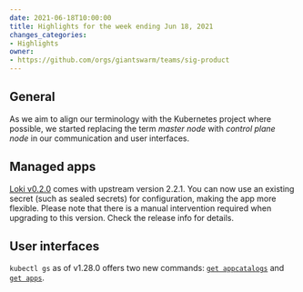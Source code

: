 ```yaml
---
date: 2021-06-18T10:00:00
title: Highlights for the week ending Jun 18, 2021
changes_categories:
- Highlights
owner:
- https://github.com/orgs/giantswarm/teams/sig-product
---
```


## General

As we aim to align our terminology with the Kubernetes project where possible, we started replacing the term _master node_ with _control plane node_ in our communication and user interfaces.

## Managed apps

[Loki v0.2.0](https://docs.giantswarm.io/changes/managed-apps/loki-app/v0.2.0/) comes with upstream version 2.2.1. You can now use an existing secret (such as sealed secrets) for configuration, making the app more flexible. Please note that there is a manual intervention required when upgrading to this version. Check the release info for details.

## User interfaces

`kubectl gs` as of v1.28.0 offers two new commands: [`get appcatalogs`](https://docs.giantswarm.io/ui-api/kubectl-gs/get-appcatalogs/) and [`get apps`](https://docs.giantswarm.io/ui-api/kubectl-gs/get-apps/).
